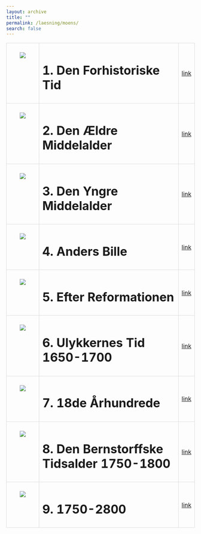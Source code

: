 ```yaml
---
layout: archive
title: ""
permalink: /laesning/moens/
search: false
---
```


<style>
    table {
        border-collapse: collapse;
        width: 100%;
    }
    th, td {
        border: 1px solid #dddddd;
        padding: 8px;
        text-align: left;
    }
    /* Customize width for specific columns */
    th:nth-child(1), td:nth-child(1) {
        width: 20%; /* First column */
    }
    th:nth-child(2), td:nth-child(2) {
        width: 80%; /* Second column */
    }
</style>

<table align="center" cellspacing="5" style="text-align: left" width="100%">
<tr>
<td style="vertical-align: top;"><p align="center"><img src="https://tongchen779.github.io/dansk/files/moens/1.png"/></p></td>
<td><h1> 1. Den Forhistoriske Tid </h1></td>
<td><a href="https://slaegtsbibliotek.dk/909071.pdf">link</a></td>
</tr>

<tr>
<td style="vertical-align: top;"><p align="center"><img src="https://tongchen779.github.io/dansk/files/moens/2.png"/></p></td>
<td><h1> 2. Den Ældre Middelalder </h1></td>
<td><a href="https://slaegtsbibliotek.dk/909072.pdf">link</a></td>
</tr>

<tr>
<td style="vertical-align: top;"><p align="center"><img src="https://tongchen779.github.io/dansk/files/moens/3.png"/></p></td>
<td><h1> 3. Den Yngre Middelalder </h1></td>
<td><a href="https://slaegtsbibliotek.dk/909073.pdf">link</a></td>
</tr>

<tr>
<td style="vertical-align: top;"><p align="center"><img src="https://tongchen779.github.io/dansk/files/moens/4.png"/></p></td>
<td><h1> 4. Anders Bille </h1></td>
<td><a href="https://slaegtsbibliotek.dk/909074.pdf">link</a></td>
</tr>

<tr>
<td style="vertical-align: top;"><p align="center"><img src="https://tongchen779.github.io/dansk/files/moens/5.png"/></p></td>
<td><h1> 5. Efter Reformationen </h1></td>
<td><a href="https://slaegtsbibliotek.dk/909075.pdf">link</a></td>
</tr>

<tr>
<td style="vertical-align: top;"><p align="center"><img src="https://tongchen779.github.io/dansk/files/moens/6.png"/></p></td>
<td><h1> 6. Ulykkernes Tid 1650-1700 </h1></td>
<td><a href="https://slaegtsbibliotek.dk/909076.pdf">link</a></td>
</tr>

<tr>
<td style="vertical-align: top;"><p align="center"><img src="https://tongchen779.github.io/dansk/files/moens/7.png"/></p></td>
<td><h1> 7. 18de Århundrede </h1></td>
<td><a href="https://slaegtsbibliotek.dk/909077.pdf">link</a></td>
</tr>

<tr>
<td style="vertical-align: top;"><p align="center"><img src="https://tongchen779.github.io/dansk/files/moens/8.png"/></p></td>
<td><h1> 8. Den Bernstorffske Tidsalder 1750-1800 </h1></td>
<td><a href="https://slaegtsbibliotek.dk/909078.pdf">link</a></td>
</tr>

<tr>
<td style="vertical-align: top;"><p align="center"><img src="https://tongchen779.github.io/dansk/files/moens/9.png"/></p></td>
<td><h1> 9. 1750-2800 </h1></td>
<td><a href="https://slaegtsbibliotek.dk/909079.pdf">link</a></td>
</tr>
</table>